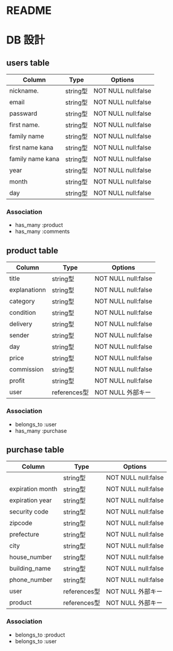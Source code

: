# README

# DB 設計

## users table

| Column             | Type                | Options                   |
|--------------------|---------------------|---------------------------|
|nickname.           |string型             | NOT NULL        null:false|
|email               |string型             | NOT NULL        null:false|
|passward            |string型             | NOT NULL        null:false|
|first name.         |string型             | NOT NULL        null:false|
|family name         |string型             | NOT NULL        null:false|
|first name kana     |string型             | NOT NULL        null:false|
|family name kana    |string型             | NOT NULL        null:false|
|year                |string型             | NOT NULL        null:false|
|month               |string型             | NOT NULL        null:false|
|day                 |string型             | NOT NULL        null:false|


### Association

* has_many :product
* has_many :comments

## product table

| Column                              | Type       | Options                        |
|-------------------------------------|------------|--------------------------------|
|title                                |string型     | NOT NULL             null:false|
|explanationn                         |string型     | NOT NULL             null:false|
|category                             |string型     | NOT NULL             null:false|
|condition                            |string型     | NOT NULL             null:false|
|delivery                             |string型     | NOT NULL             null:false|
|sender                               |string型     | NOT NULL             null:false|
|day                                  |string型     | NOT NULL             null:false|
|price                                |string型     | NOT NULL             null:false|
|commission                           |string型     | NOT NULL             null:false|
|profit                               |string型     | NOT NULL             null:false|
|user                                 |references型 | NOT NULL                外部キー|

### Association

- belongs_to :user
- has_many :purchase

## purchase table

| Column           | Type        | Options                        |
|------------------|-------------|--------------------------------|
|          |string型     | NOT NULL             null:false|
|expiration month  |string型     | NOT NULL             null:false|
|expiration  year  |string型     | NOT NULL             null:false|
|security code     |string型     | NOT NULL             null:false|
|zipcode           |string型     | NOT NULL             null:false|
|prefecture        |string型     | NOT NULL             null:false|
|city              |string型     | NOT NULL             null:false|
|house_number      |string型     | NOT NULL             null:false|
|building_name     |string型     | NOT NULL             null:false|
|phone_number      |string型     | NOT NULL             null:false|
|user              |references型 | NOT NULL                外部キー|
|product           |references型 | NOT NULL                外部キー|

### Association

- belongs_to :product
- belongs_to :user
